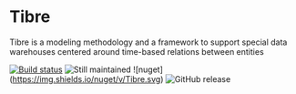 # Tibre
Tibre is a modeling methodology and a framework to support special data warehouses centered around time-based relations between entities

[![Build status](https://ci.appveyor.com/api/projects/status/ntr1hq0k2gvti5sj?svg=true)](https://ci.appveyor.com/project/CdricLCharlier/tibre)
![Still maintained](https://img.shields.io/maintenance/yes/2016.svg)
![nuget] (https://img.shields.io/nuget/v/Tibre.svg) 
![GitHub release](https://img.shields.io/github/release/Seddryck/Tibre.svg?maxAge=2592000)


